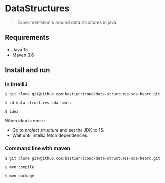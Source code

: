 # DataStructures

> Experimentation's around data structures in java.

## Requirements

- Java 15
- Maven 3.6

## Install and run

### In IntelliJ

```
$ git clone git@github.com:bastiennicoud/data-structures-sda-hearc.git

$ cd data-structures-sda-hearc

$ idea
```

When idea is open :

- Go to *project structure* and set the JDK to 15.
- Wait until intelliJ fetch dependencies.

### Command line with maven

```
$ git clone git@github.com:bastiennicoud/data-structures-sda-hearc.git

$ mvn compile

$ mvn package
```